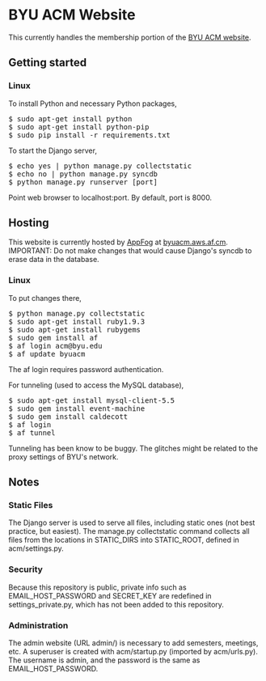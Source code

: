 # BYU ACM Website
This currently handles the membership portion of the [BYU ACM website](http://acm.byu.edu).

## Getting started

### Linux
To install Python and necessary Python packages,
<pre>
$ sudo apt-get install python
$ sudo apt-get install python-pip
$ sudo pip install -r requirements.txt
</pre>

To start the Django server,
<pre>
$ echo yes | python manage.py collectstatic
$ echo no | python manage.py syncdb
$ python manage.py runserver [port]
</pre>
Point web browser to localhost:port. By default, port is 8000.

## Hosting

This website is currently hosted by [AppFog](http://appfog.com) at [byuacm.aws.af.cm](http://byuacm.aws.af.cm).
IMPORTANT: Do not make changes that would cause Django's syncdb to erase data in the database.

### Linux
To put changes there,
<pre>
$ python manage.py collectstatic
$ sudo apt-get install ruby1.9.3
$ sudo apt-get install rubygems
$ sudo gem install af
$ af login acm@byu.edu
$ af update byuacm
</pre>
The af login requires password authentication.

For tunneling (used to access the MySQL database),
<pre>
$ sudo apt-get install mysql-client-5.5
$ sudo gem install event-machine
$ sudo gem install caldecott
$ af login
$ af tunnel
</pre>
Tunneling has been know to be buggy. The glitches might be related to the proxy settings of BYU's network.

## Notes

### Static Files
The Django server is used to serve all files, including static ones (not best practice, but easiest).
The manage.py collectstatic command collects all files from the locations in STATIC_DIRS into STATIC_ROOT, defined in acm/settings.py.

### Security
Because this repository is public, private info such as EMAIL_HOST_PASSWORD and SECRET_KEY are redefined in settings_private.py, which has not been added to this repository.

### Administration
The admin website (URL admin/) is necessary to add semesters, meetings, etc.
A superuser is created with acm/startup.py (imported by acm/urls.py). The username is admin, and the password is the same as EMAIL_HOST_PASSWORD.